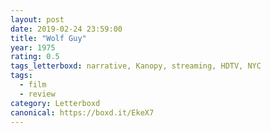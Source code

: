 ```yaml
---
layout: post 
date: 2019-02-24 23:59:00
title: "Wolf Guy"
year: 1975
rating: 0.5
tags_letterboxd: narrative, Kanopy, streaming, HDTV, NYC
tags:
  - film
  - review
category: Letterboxd
canonical: https://boxd.it/EkeX7
---
```

